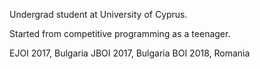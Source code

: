 Undergrad student at University of Cyprus.

Started from competitive programming as a teenager.

EJOI 2017, Bulgaria
JBOI 2017, Bulgaria
BOI 2018, Romania
<!---
ArgoSlowNaut/ArgoSlowNaut is a ✨ special ✨ repository because its `README.md` (this file) appears on your GitHub profile.
You can click the Preview link to take a look at your changes.
--->
